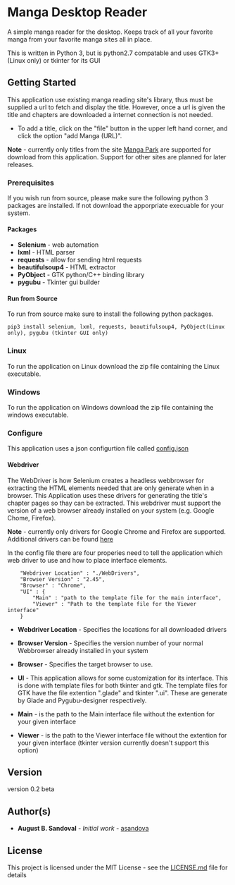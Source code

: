 # Manga Desktop Reader

A simple manga reader for the desktop. Keeps track of all your favorite manga from your favorite manga sites all in place.

This is written in Python 3, but is python2.7 compatable and uses GTK3+(Linux only) or tkinter for its GUI

## Getting Started

This application use existing manga reading site's library, thus must be supplied a url to fetch and display the title. However, once a url is given the title and chapters are downloaded a internet connection is not needed.

* To add a title, click on the "file" button in the upper left hand corner, and click the option "add Manga (URL)".

**Note** - currently only titles from the site [Manga Park](https://mangapark.net) are supported for download from this application. Support for other sites are planned for later releases.

### Prerequisites

If you wish run from source, please make sure the following python 3 packages are installed. If not download the apporpriate execuable for your system.

#### Packages
* **Selenium** - web automation
* **lxml** - HTML parser
* **requests** - allow for sending html requests
* **beautifulsoup4** - HTML extractor
* **PyObject** - GTK python/C++ binding library
* **pygubu** - Tkinter gui builder


#### Run from Source
To run from source make sure to install the following python packages.
```
pip3 install selenium, lxml, requests, beautifulsoup4, PyObject(Linux only), pygubu (tkinter GUI only)
```
### Linux
To run the application on Linux download the zip file containing the Linux executable.
### Windows
To run the application on Windows download the zip file containing the windows executable.

### Configure
This application uses a json configurtion file called [config.json](config.json)

#### Webdriver
The WebDriver is how Selenium creates a headless webbrowser for extracting the HTML elements needed that are only generate when in a browser. This Application uses these drivers for generating the title's chapter pages so thay can be extracted. 
This webdriver must support the version of a web browser already installed on your system (e.g. Google Chome, Firefox).

**Note** - currently only drivers for Google Chrome and Firefox are supported.
Additional drivers can be found [here](https://selenium.dev/downloads/)

In the config file there are four properies need to tell the application which web driver to use and how to place interface elements.
```
    "Webdriver Location" : "./WebDrivers",
    "Browser Version" : "2.45",
    "Browser" : "Chrome",
    "UI" : {
        "Main" : "path to the template file for the main interface",
        "Viewer" : "Path to the template file for the Viewer interface"
    }
```
* **Webdriver Location** - Specifies the locations for all downloaded drivers
* **Browser Version** - Specifies the version number of your normal Webbrowser already installed in your system
* **Browser** - Specifies the target browser to use.

* **UI** - This application allows for some customization for its interface. This is done with template files for both tkinter and gtk. The template files for GTK have the file extention ".glade" and tkinter ".ui". These are generate by Glade and Pygubu-designer respectively.
* **Main** - is the path to the Main interface file without the extention for your given interface
* **Viewer** - is the path to the Viewer interface file without the extention for your given interface (tkinter version currently doesn't support this option)

## Version

version 0.2 beta

## Author(s)

* **August B. Sandoval** - *Initial work* - [asandova](https://gitlab.com/asandova)

## License

This project is licensed under the MIT License - see the [LICENSE.md](LICENSE.md) file for details
